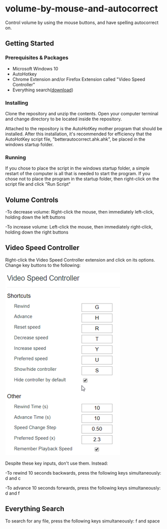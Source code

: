 # volume-by-mouse-and-autocorrect

Control volume by using the mouse buttons, and have spelling autocorrect on.

## Getting Started

### Prerequisites & Packages

* Microsoft Windows 10
* AutoHotkey
* Chrome Extension and/or Firefox Extension called "Video Speed Controller"  
* Everything search(<a href="https://github.com/Wox-launcher/Wox/releases/download/v1.3.524/Everything-1.3.4.686.x64-Setup.exe/">download</a>)

### Installing

Clone the repository and unzip the contents. Open your computer terminal and change directory to be located inside the repository.

Attached to the repository is the AutoHotKey mother program that should be installed. After this installation, it's recommended for efficiency that the AutoHotKey script file,
"betterautocorrect.ahk.ahk", be placed in the windows startup folder.

### Running

If you chose to place the script in the windows startup folder, a simple restart of the computer is all that is needed to start the program. If you chose not to place the program in the startup folder, then right-click on the script file and click "Run Script"

## Volume Controls

-To decrease volume: Right-click the mouse, then immediately left-click, holding down the left buttons

-To increase volume: Left-click the mouse, then immediately right-click, holding down the right buttons

## Video Speed Controller

Right-click the Video Speed Controller extension and click on its options. Change key buttons to the following:

![alt text](https://github.com/glennsvel90/volume-by-mouse-and-autocorrect/blob/master/chrome_2018-11-16_20-58-19.png "Video Controls Preview")

Despite these key inputs, don't use them. Instead:

-To rewind 10 seconds backwards, press the following keys simultaneously:  d and c 

-To advance 10 seconds forwards, press the following keys simultaneously:  d and f 

## Everything Search

To search for any file, press the following keys simultaneously: f and space

